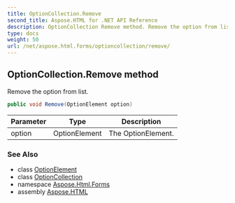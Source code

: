 ```yaml
---
title: OptionCollection.Remove
second_title: Aspose.HTML for .NET API Reference
description: OptionCollection Remove method. Remove the option from list
type: docs
weight: 50
url: /net/aspose.html.forms/optioncollection/remove/
---
```

## OptionCollection.Remove method

Remove the option from list.

```csharp
public void Remove(OptionElement option)
```

| Parameter | Type | Description |
| --- | --- | --- |
| option | OptionElement | The OptionElement. |

### See Also

* class [OptionElement](../../optionelement/)
* class [OptionCollection](../)
* namespace [Aspose.Html.Forms](../../../aspose.html.forms/)
* assembly [Aspose.HTML](../../../)
